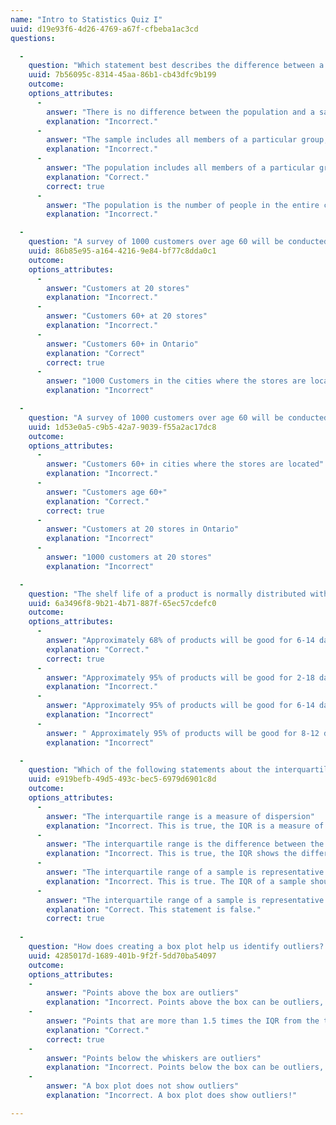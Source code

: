 ```yaml
---
name: "Intro to Statistics Quiz I"
uuid: d19e93f6-4d26-4769-a67f-cfbeba1ac3cd 
questions:

  -
    question: "Which statement best describes the difference between a sample and a population?"
    uuid: 7b56095c-8314-45aa-86b1-cb43dfc9b199
    outcome: 
    options_attributes:
      -
        answer: "There is no difference between the population and a sample in statistics"
        explanation: "Incorrect."
      -
        answer: "The sample includes all members of a particular group, while the population is a select group used to describe the sample"
        explanation: "Incorrect."
      -
        answer: "The population includes all members of a particular group, while the sample is a select group used to describe the population"
        explanation: "Correct."
        correct: true
      -
        answer: "The population is the number of people in the entire country, while the sample is a select group used to describe the population"
        explanation: "Incorrect."

  -
    question: "A survey of 1000 customers over age 60 will be conducted at 20 stores to evaluate the preferences of older customers in Ontario. What is the population?"
    uuid: 86b85e95-a164-4216-9e84-bf77c8dda0c1
    outcome: 
    options_attributes:
      -
        answer: "Customers at 20 stores"
        explanation: "Incorrect."
      -
        answer: "Customers 60+ at 20 stores"
        explanation: "Incorrect."
      -
        answer: "Customers 60+ in Ontario"
        explanation: "Correct"
        correct: true
      -
        answer: "1000 Customers in the cities where the stores are located"
        explanation: "Incorrect"

  -
    question: "A survey of 1000 customers over age 60 will be conducted at 20 stores to evaluate the preferences of older customers in Ontario. What is the sample?"
    uuid: 1d53e0a5-c9b5-42a7-9039-f55a2ac17dc8
    outcome: 
    options_attributes:
      -
        answer: "Customers 60+ in cities where the stores are located"
        explanation: "Incorrect."
      -
        answer: "Customers age 60+"
        explanation: "Correct."
        correct: true
      -
        answer: "Customers at 20 stores in Ontario"
        explanation: "Incorrect"
      -
        answer: "1000 customers at 20 stores"
        explanation: "Incorrect"

  -
    question: "The shelf life of a product is normally distributed with a mean of 10 days and a **variance** of 4. Select the correct statement below:"
    uuid: 6a3496f8-9b21-4b71-887f-65ec57cdefc0
    outcome: 
    options_attributes:
      -
        answer: "Approximately 68% of products will be good for 6-14 days"
        explanation: "Correct."
        correct: true
      -
        answer: "Approximately 95% of products will be good for 2-18 days"
        explanation: "Incorrect."
      -
        answer: "Approximately 95% of products will be good for 6-14 days"
        explanation: "Incorrect"
      -
        answer: " Approximately 95% of products will be good for 8-12 days"
        explanation: "Incorrect"

  -
    question: "Which of the following statements about the interquartile range is **false**?"
    uuid: e919befb-49d5-493c-bec5-6979d6901c8d
    outcome: 
    options_attributes:
      -
        answer: "The interquartile range is a measure of dispersion"
        explanation: "Incorrect. This is true, the IQR is a measure of dispersion"
      -
        answer: "The interquartile range is the difference between the 3rd quartile and the 1st quartile"
        explanation: "Incorrect. This is true, the IQR shows the difference between Q1 and Q3."
      -
        answer: "The interquartile range of a sample is representative of the population for any type of distribution"
        explanation: "Incorrect. This is true. The IQR of a sample should be representative of the population"
      -
        answer: "The interquartile range of a sample is representative of the population only if it is normally distributed"
        explanation: "Correct. This statement is false."
        correct: true
        
  -
    question: "How does creating a box plot help us identify outliers? Pick the **best** answer"
    uuid: 4285017d-1689-401b-9f2f-5dd70ba54097 
    outcome: 
    options_attributes:
    -
        answer: "Points above the box are outliers"
        explanation: "Incorrect. Points above the box can be outliers, but this is not the best way a box plot helps us identify them."
    -
        answer: "Points that are more than 1.5 times the IQR from the top or bottom of the box are outliers"
        explanation: "Correct."
        correct: true
    -
        answer: "Points below the whiskers are outliers"
        explanation: "Incorrect. Points below the box can be outliers, but this is not the best way a box plot helps us identify them."
    -
        answer: "A box plot does not show outliers"
        explanation: "Incorrect. A box plot does show outliers!"

---
```

